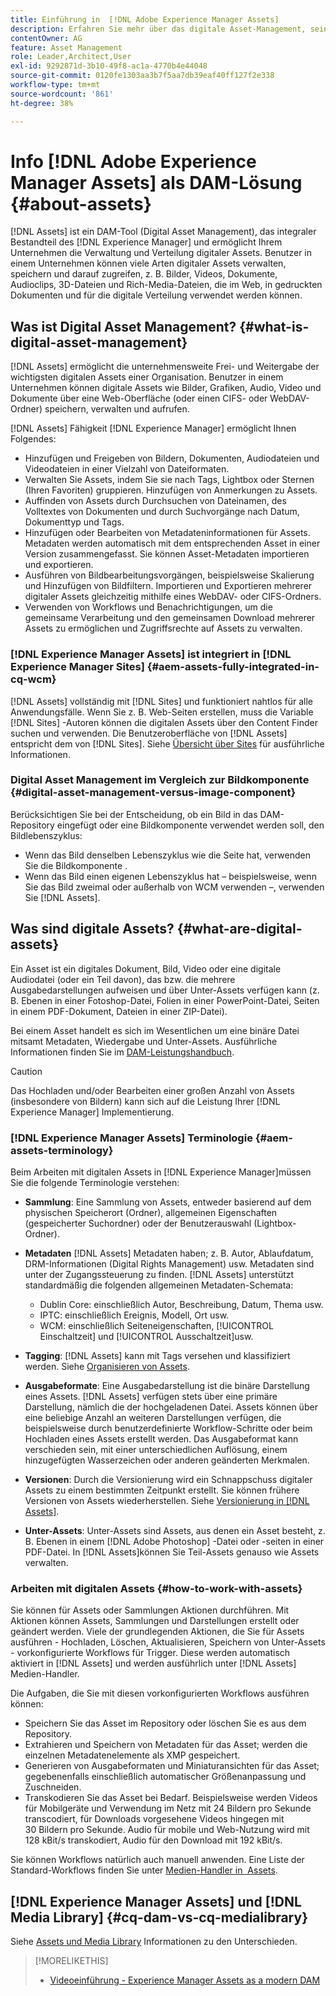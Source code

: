 ```yaml
---
title: Einführung in  [!DNL Adobe Experience Manager Assets]
description: Erfahren Sie mehr über das digitale Asset-Management, seine Anwendungsfälle und [!DNL Adobe Experience Manager Asset] anbieten.
contentOwner: AG
feature: Asset Management
role: Leader,Architect,User
exl-id: 9292871d-3b10-49f8-ac1a-4770b4e44048
source-git-commit: 0120fe1303aa3b7f5aa7db39eaf40ff127f2e338
workflow-type: tm+mt
source-wordcount: '861'
ht-degree: 38%

---
```


# Info [!DNL Adobe Experience Manager Assets] als DAM-Lösung {#about-assets}

[!DNL Assets] ist ein DAM-Tool (Digital Asset Management), das integraler Bestandteil des [!DNL Experience Manager] und ermöglicht Ihrem Unternehmen die Verwaltung und Verteilung digitaler Assets. Benutzer in einem Unternehmen können viele Arten digitaler Assets verwalten, speichern und darauf zugreifen, z. B. Bilder, Videos, Dokumente, Audioclips, 3D-Dateien und Rich-Media-Dateien, die im Web, in gedruckten Dokumenten und für die digitale Verteilung verwendet werden können.

## Was ist Digital Asset Management? {#what-is-digital-asset-management}

[!DNL Assets] ermöglicht die unternehmensweite Frei- und Weitergabe der wichtigsten digitalen Assets einer Organisation. Benutzer in einem Unternehmen können digitale Assets wie Bilder, Grafiken, Audio, Video und Dokumente über eine Web-Oberfläche (oder einen CIFS- oder WebDAV-Ordner) speichern, verwalten und aufrufen.

[!DNL Assets] Fähigkeit [!DNL Experience Manager] ermöglicht Ihnen Folgendes:

* Hinzufügen und Freigeben von Bildern, Dokumenten, Audiodateien und Videodateien in einer Vielzahl von Dateiformaten.
* Verwalten Sie Assets, indem Sie sie nach Tags, Lightbox oder Sternen (Ihren Favoriten) gruppieren. Hinzufügen von Anmerkungen zu Assets.
* Auffinden von Assets durch Durchsuchen von Dateinamen, des Volltextes von Dokumenten und durch Suchvorgänge nach Datum, Dokumenttyp und Tags.
* Hinzufügen oder Bearbeiten von Metadateninformationen für Assets. Metadaten werden automatisch mit dem entsprechenden Asset in einer Version zusammengefasst. Sie können Asset-Metadaten importieren und exportieren.
* Ausführen von Bildbearbeitungsvorgängen, beispielsweise Skalierung und Hinzufügen von Bildfiltern. Importieren und Exportieren mehrerer digitaler Assets gleichzeitig mithilfe eines WebDAV- oder CIFS-Ordners.
* Verwenden von Workflows und Benachrichtigungen, um die gemeinsame Verarbeitung und den gemeinsamen Download mehrerer Assets zu ermöglichen und Zugriffsrechte auf Assets zu verwalten.

### [!DNL Experience Manager Assets] ist integriert in [!DNL Experience Manager Sites] {#aem-assets-fully-integrated-in-cq-wcm}

[!DNL Assets] vollständig mit [!DNL Sites] und funktioniert nahtlos für alle Anwendungsfälle. Wenn Sie z. B. Web-Seiten erstellen, muss die Variable [!DNL Sites] -Autoren können die digitalen Assets über den Content Finder suchen und verwenden. Die Benutzeroberfläche von [!DNL Assets] entspricht dem von [!DNL Sites]. Siehe [Übersicht über Sites](/help/sites-authoring/qg-page-authoring.md) für ausführliche Informationen.

<!-- TBD: Update image for branding 

![screen_shot_2012-04-17at15946pm](assets/screen_shot_2012-04-17at15946pm.png) ![screen_shot_2012-04-17at20100pm](assets/screen_shot_2012-04-17at20100pm.png)

Assets managed within [!DNL Experience Manager] DAM can then be accessed via the content finder of WCM:

![screen_shot_2012-04-17at20214pm](assets/screen_shot_2012-04-17at20214pm.png) -->

### Digital Asset Management im Vergleich zur Bildkomponente {#digital-asset-management-versus-image-component}

Berücksichtigen Sie bei der Entscheidung, ob ein Bild in das DAM-Repository eingefügt oder eine Bildkomponente verwendet werden soll, den Bildlebenszyklus:

* Wenn das Bild denselben Lebenszyklus wie die Seite hat, verwenden Sie die Bildkomponente .
* Wenn das Bild einen eigenen Lebenszyklus hat – beispielsweise, wenn Sie das Bild zweimal oder außerhalb von WCM verwenden –, verwenden Sie [!DNL Assets].

## Was sind digitale Assets? {#what-are-digital-assets}

Ein Asset ist ein digitales Dokument, Bild, Video oder eine digitale Audiodatei (oder ein Teil davon), das bzw. die mehrere Ausgabedarstellungen aufweisen und über Unter-Assets verfügen kann (z. B. Ebenen in einer Fotoshop-Datei, Folien in einer PowerPoint-Datei, Seiten in einem PDF-Dokument, Dateien in einer ZIP-Datei).

Bei einem Asset handelt es sich im Wesentlichen um eine binäre Datei mitsamt Metadaten, Wiedergabe und Unter-Assets. Ausführliche Informationen finden Sie im [DAM-Leistungshandbuch](https://experienceleague.adobe.com/docs/experience-manager-64/assets/administer/performance-tuning-guidelines.html?lang=de).

>[!CAUTION]
>
>Das Hochladen und/oder Bearbeiten einer großen Anzahl von Assets (insbesondere von Bildern) kann sich auf die Leistung Ihrer [!DNL Experience Manager] Implementierung.

### [!DNL Experience Manager Assets] Terminologie {#aem-assets-terminology}

Beim Arbeiten mit digitalen Assets in [!DNL Experience Manager]müssen Sie die folgende Terminologie verstehen:

* **Sammlung**: Eine Sammlung von Assets, entweder basierend auf dem physischen Speicherort (Ordner), allgemeinen Eigenschaften (gespeicherter Suchordner) oder der Benutzerauswahl (Lightbox-Ordner).

* **Metadaten** [!DNL Assets] Metadaten haben; z. B. Autor, Ablaufdatum, DRM-Informationen (Digital Rights Management) usw. Metadaten sind unter der Zugangssteuerung zu finden. [!DNL Assets] unterstützt standardmäßig die folgenden allgemeinen Metadaten-Schemata:

   * Dublin Core: einschließlich Autor, Beschreibung, Datum, Thema usw.
   * IPTC: einschließlich Ereignis, Modell, Ort usw.
   * WCM: einschließlich Seiteneigenschaften, [!UICONTROL Einschaltzeit] und [!UICONTROL Ausschaltzeit]usw.

* **Tagging**: [!DNL Assets] kann mit Tags versehen und klassifiziert werden. Siehe [Organisieren von Assets](/help/assets/organize-assets.md).

* **Ausgabeformate**: Eine Ausgabedarstellung ist die binäre Darstellung eines Assets. [!DNL Assets] verfügen stets über eine primäre Darstellung, nämlich die der hochgeladenen Datei. Assets können über eine beliebige Anzahl an weiteren Darstellungen verfügen, die beispielsweise durch benutzerdefinierte Workflow-Schritte oder beim Hochladen eines Assets erstellt werden. Das Ausgabeformat kann verschieden sein, mit einer unterschiedlichen Auflösung, einem hinzugefügten Wasserzeichen oder anderen geänderten Merkmalen.

* **Versionen**: Durch die Versionierung wird ein Schnappschuss digitaler Assets zu einem bestimmten Zeitpunkt erstellt. Sie können frühere Versionen von Assets wiederherstellen. Siehe [Versionierung in [!DNL Assets]](managing-assets-touch-ui.md#asset-versioning).

* **Unter-Assets**: Unter-Assets sind Assets, aus denen ein Asset besteht, z. B. Ebenen in einem [!DNL Adobe Photoshop] -Datei oder -seiten in einer PDF-Datei. In [!DNL Assets]können Sie Teil-Assets genauso wie Assets verwalten.

### Arbeiten mit digitalen Assets {#how-to-work-with-assets}

Sie können für Assets oder Sammlungen Aktionen durchführen. Mit Aktionen können Assets, Sammlungen und Darstellungen erstellt oder geändert werden. Viele der grundlegenden Aktionen, die Sie für Assets ausführen - Hochladen, Löschen, Aktualisieren, Speichern von Unter-Assets - vorkonfigurierte Workflows für Trigger. Diese werden automatisch aktiviert in [!DNL Assets] und werden ausführlich unter [!DNL Assets] Medien-Handler.

Die Aufgaben, die Sie mit diesen vorkonfigurierten Workflows ausführen können:

* Speichern Sie das Asset im Repository oder löschen Sie es aus dem Repository.
* Extrahieren und Speichern von Metadaten für das Asset; werden die einzelnen Metadatenelemente als XMP gespeichert.
* Generieren von Ausgabeformaten und Miniaturansichten für das Asset; gegebenenfalls einschließlich automatischer Größenanpassung und Zuschneiden.
* Transkodieren Sie das Asset bei Bedarf. Beispielsweise werden Videos für Mobilgeräte und Verwendung im Netz mit 24 Bildern pro Sekunde transcodiert, für Downloads vorgesehene Videos hingegen mit 30 Bildern pro Sekunde. Audio für mobile und Web-Nutzung wird mit 128 kBit/s transkodiert, Audio für den Download mit 192 kBit/s.

Sie können Workflows natürlich auch manuell anwenden. Eine Liste der Standard-Workflows finden Sie unter [Medien-Handler in  Assets](media-handlers.md).

## [!DNL Experience Manager Assets] und [!DNL Media Library] {#cq-dam-vs-cq-medialibrary}

Siehe [Assets und Media Library](medialibrary.md) Informationen zu den Unterschieden.

>[!MORELIKETHIS]
>
>* [Videoeinführung - Experience Manager Assets as a modern DAM](https://www.youtube.com/watch?v=PBwQqZgC-yo)

